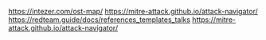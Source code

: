 https://intezer.com/ost-map/
https://mitre-attack.github.io/attack-navigator/
https://redteam.guide/docs/references_templates_talks
https://mitre-attack.github.io/attack-navigator/